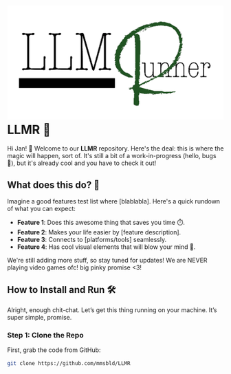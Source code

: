 # ![Project Logo](LLMR/Assets/logo_wide.png) LLMR 🚀

Hi Jan! 👋 Welcome to our **LLMR** repository. Here's the deal: this is where the magic will happen, sort of. It's still a bit of a work-in-progress (hello, bugs 🐛), but it's already cool and you have to check it out!

## What does this do? 🤔

Imagine a good features test list where [blablabla]. Here's a quick rundown of what you can expect:

- **Feature 1**: Does this awesome thing that saves you time ⏱️.
- **Feature 2**: Makes your life easier by [feature description].
- **Feature 3**: Connects to [platforms/tools] seamlessly. 
- **Feature 4**: Has cool visual elements that will blow your mind 🤯.

We're still adding more stuff, so stay tuned for updates! We are NEVER playing video games ofc! big pinky promise <3!

## How to Install and Run 🛠️

Alright, enough chit-chat. Let’s get this thing running on your machine. It’s super simple, promise.

### Step 1: Clone the Repo
First, grab the code from GitHub:

```bash
git clone https://github.com/mmsbld/LLMR
